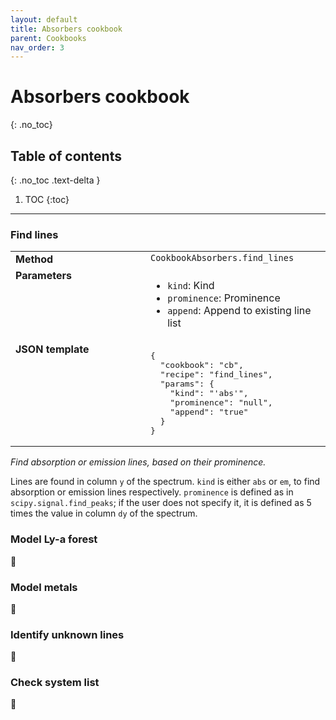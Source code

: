 ```yaml
---
layout: default
title: Absorbers cookbook
parent: Cookbooks
nav_order: 3
---
```


# Absorbers cookbook
{: .no_toc}

## Table of contents
{: .no_toc .text-delta }

1. TOC
{:toc}
---

###  Find lines
<table>
  <tbody>
    <tr>
      <td style="vertical-align:top;width:200px"><strong>Method</strong></td>
      <td style="vertical-align:top"><code>CookbookAbsorbers.find_lines</code></td>
    </tr>
    <tr>
      <td style="vertical-align:top"><strong>Parameters</strong></td>
      <td style="vertical-align:top">
        <ul>
          <li><code>kind</code>: Kind</li>
          <li><code>prominence</code>: Prominence</li>
          <li><code>append</code>: Append to existing line list</li>
        </ul>
      </td>
    </tr>
    <tr>
      <td style="vertical-align:top;width:200px"><strong>JSON template</strong></td>
      <td style="vertical-align:top"><pre>
{
  "cookbook": "cb",
  "recipe": "find_lines",
  "params": {
    "kind": "'abs'",
    "prominence": "null",
    "append": "true"
  }
}    </pre></td>
    </tr>
  </tbody>
</table>

*Find absorption or emission lines, based on their prominence.*

Lines are found in column `y` of the spectrum. `kind` is either `abs` or `em`, to find absorption or emission lines respectively. `prominence` is defined as in `scipy.signal.find_peaks`; if the user does not specify it, it is defined as 5 times the value in column `dy` of the spectrum.

###  Model Ly-a forest

🚧

###  Model metals

🚧

###  Identify unknown lines

🚧

###  Check system list

🚧
